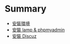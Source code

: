 # Summary

* [安裝環境](README.md)
* [安裝 lamp & phpmyadmin](install_lamp_php.md)
* [安裝 Discuz](install_discuz.md)


